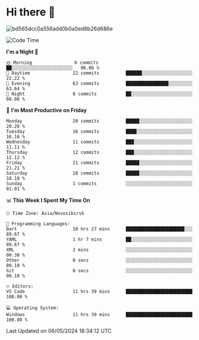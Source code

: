 # Hi there 👋


![bd565dcc0a556add0b0a0ed6b26d686e](https://github.com/Netall0/Netall0/assets/113532176/3b1d4b44-6a21-4538-a6ec-2ba2a7c53f63)



<!--START_SECTION:waka-->
![Code Time](http://img.shields.io/badge/Code%20Time-239%20hrs%2023%20mins-blue)

**I'm a Night 🦉** 

```text
🌞 Morning                6 commits           ██░░░░░░░░░░░░░░░░░░░░░░░   06.06 % 
🌆 Daytime                22 commits          ██████░░░░░░░░░░░░░░░░░░░   22.22 % 
🌃 Evening                63 commits          ████████████████░░░░░░░░░   63.64 % 
🌙 Night                  8 commits           ██░░░░░░░░░░░░░░░░░░░░░░░   08.08 % 
```
📅 **I'm Most Productive on Friday** 

```text
Monday                   20 commits          █████░░░░░░░░░░░░░░░░░░░░   20.20 % 
Tuesday                  16 commits          ████░░░░░░░░░░░░░░░░░░░░░   16.16 % 
Wednesday                11 commits          ███░░░░░░░░░░░░░░░░░░░░░░   11.11 % 
Thursday                 12 commits          ███░░░░░░░░░░░░░░░░░░░░░░   12.12 % 
Friday                   21 commits          █████░░░░░░░░░░░░░░░░░░░░   21.21 % 
Saturday                 18 commits          █████░░░░░░░░░░░░░░░░░░░░   18.18 % 
Sunday                   1 commits           ░░░░░░░░░░░░░░░░░░░░░░░░░   01.01 % 
```


📊 **This Week I Spent My Time On** 

```text
🕑︎ Time Zone: Asia/Novosibirsk

💬 Programming Languages: 
Dart                     10 hrs 27 mins      ██████████████████████░░░   89.67 % 
YAML                     1 hr 7 mins         ██░░░░░░░░░░░░░░░░░░░░░░░   09.67 % 
XML                      2 mins              ░░░░░░░░░░░░░░░░░░░░░░░░░   00.38 % 
Other                    0 secs              ░░░░░░░░░░░░░░░░░░░░░░░░░   00.10 % 
Git                      0 secs              ░░░░░░░░░░░░░░░░░░░░░░░░░   00.10 % 

🔥 Editors: 
VS Code                  11 hrs 39 mins      █████████████████████████   100.00 % 

💻 Operating System: 
Windows                  11 hrs 39 mins      █████████████████████████   100.00 % 
```


 Last Updated on 06/05/2024 18:34:12 UTC
<!--END_SECTION:waka-->


